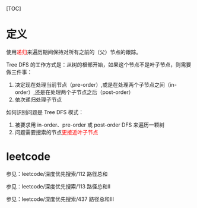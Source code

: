 [TOC]

# 定义

使用<font color=red>递归</font>来遍历期间保持对所有之前的（父）节点的跟踪。

Tree DFS 的工作方式是：从树的根部开始，如果这个节点不是叶子节点，则需要做三件事：

1. 决定现在处理当前节点（pre-order）,或是在处理两个子节点之间（in-order）,还是在处理两个子节点之后（post-order）
2. 依次递归处理子节点



如何识别问题是 Tree DFS 模式：

1. 被要求用 in-order、pre-order 或 post-order DFS 来遍历一颗树
2. 问题需要搜索的节点<font color=red>更接近叶子节点</font>



# leetcode

参见：leetcode/深度优先搜索/112 路径总和

参见：leetcode/深度优先搜索/113 路径总和II

参见：leetcode/深度优先搜索/437 路径总和III